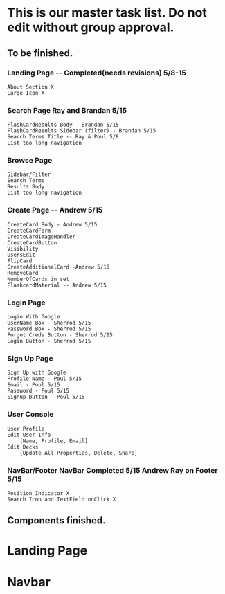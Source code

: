 # This is our master task list. Do not edit without group approval.

## To be finished.
### Landing Page -- Completed(needs revisions) 5/8-15
    About Section X
    Large Icon X
### Search Page Ray and Brandan 5/15
    FlashCardResults Body - Brandan 5/15
    FlashCardResults Sidebar (filter) - Brandan 5/15
    Search Terms Title -- Ray & Poul 5/8
    List too long navigation
### Browse Page
    Sidebar/Filter
    Search Terms
    Results Body
    List too long navigation
### Create Page -- Andrew 5/15
    CreateCard Body - Andrew 5/15
    CreateCardForm 
    CreateCardImageHandler
    CreateCardButton
    Visibility
    UsersEdit
    FlipCard
    CreateAdditionalCard -Andrew 5/15
    RemoveCard
    NumberOfCards in set
    FlashcardMaterial -- Andrew 5/15
### Login Page
    Login With Google
    UserName Box - Sherrod 5/15
    Password Box - Sherrod 5/15
    Forgot Creds Button - Sherrod 5/15
    Login Button - Sherrod 5/15
### Sign Up Page
    Sign Up with Google
    Profile Name - Poul 5/15
    Email - Poul 5/15
    Password - Poul 5/15
    Signup Button - Poul 5/15
### User Console
    User Profile
    Edit User Info
        [Name, Profile, Email]
    Edit Decks
        [Update All Properties, Delete, Share]
### NavBar/Footer NavBar Completed 5/15 Andrew Ray on Footer 5/15
    Position Indicator X
    Search Icon and TextField onClick X
## Components finished.
# Landing Page
# Navbar
